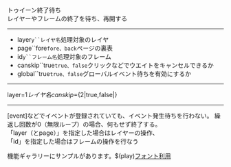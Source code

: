 トゥイーン終了待ち  
レイヤーやフレームの終了を待ち、再開する

***
- layer`y``レイヤ名`処理対象のレイヤ
- page``fore`fore、back`ページの裏表
- id`y``フレーム名`処理対象のフレーム
- canskip``true`true、false`クリックなどでウエイトをキャンセルできるか
- global``true`true、false`グローバルイベント待ちを有効にするか

***
layer=${1{{レイヤ名}}} canskip=${2|true,false|}

***
[event]などでイベントが登録されていても、イベント発生待ちを行わない。 繰返し回数が0（無限ループ）の場合、何もせず終了する。  
「layer（とpage）」を指定した場合はレイヤーの操作、  
「id」を指定した場合はフレームの操作を行なう

機能ギャラリーにサンプルがあります。$(play)[フォント利用](https://famibee.github.io/SKYNovel_gallery/?cur=tag_tsy)
